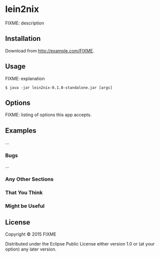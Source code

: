 # lein2nix

FIXME: description

## Installation

Download from http://example.com/FIXME.

## Usage

FIXME: explanation

    $ java -jar lein2nix-0.1.0-standalone.jar [args]

## Options

FIXME: listing of options this app accepts.

## Examples

...

### Bugs

...

### Any Other Sections
### That You Think
### Might be Useful

## License

Copyright © 2015 FIXME

Distributed under the Eclipse Public License either version 1.0 or (at
your option) any later version.
